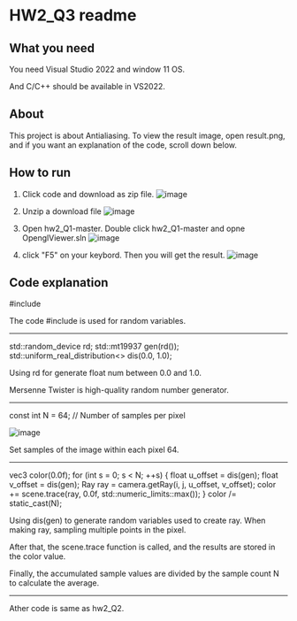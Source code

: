 # HW2_Q3 readme
## What you need
You need Visual Studio 2022 and window 11 OS.

And C/C++ should be available in VS2022.

## About
This project is about Antialiasing.
To view the result image, open result.png, 
and if you want an explanation of the code, scroll down below.

## How to run

1. Click code and download as zip file.
![image](https://github.com/user-attachments/assets/c8da34e7-1db2-47e6-a841-e0bd1dd7c911)

2. Unzip a download file
![image](https://github.com/user-attachments/assets/d7f66b32-37b6-41ca-a07a-a8ea596d7228)

3. Open hw2_Q1-master. Double click hw2_Q1-master and opne OpenglViewer.sln
![image](https://github.com/user-attachments/assets/0c2fa2b8-444e-46a4-8aee-49ec6ea07857)

4. click "F5" on your keybord. Then you will get the result.
![image](https://github.com/user-attachments/assets/b1b650f1-b991-4674-8759-d4e590195b9b)


## Code explanation

#include <random>

The code #include <random> is used for random variables.

------------

std::random_device rd;
std::mt19937 gen(rd());
std::uniform_real_distribution<> dis(0.0, 1.0);

Using rd for generate float num between 0.0 and 1.0.

Mersenne Twister is high-quality random number generator.

----------

const int N = 64; // Number of samples per pixel

![image](https://github.com/user-attachments/assets/3ab8bf85-8c51-4296-92e5-94dd7a975337)

Set samples of the image within each pixel 64.

----------
vec3 color(0.0f);
for (int s = 0; s < N; ++s)
{
	float u_offset = dis(gen);
	float v_offset = dis(gen);
	Ray ray = camera.getRay(i, j, u_offset, v_offset);
	color += scene.trace(ray, 0.0f, std::numeric_limits<float>::max());
}
color /= static_cast<float>(N);

Using dis(gen) to generate random variables used to create ray. When making ray, sampling multiple points in the pixel.

After that, the scene.trace function is called, and the results are stored in the color value. 

Finally, the accumulated sample values are divided by the sample count N to calculate the average.

-----------
Ather code is same as hw2_Q2.

